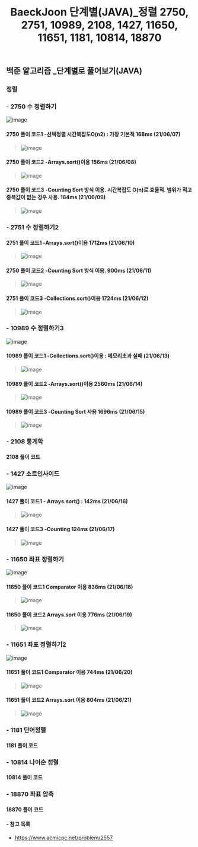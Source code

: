 ﻿---
layout: single
title: "BaeckJoon 단계별(JAVA)_정렬 2750, 2751, 10989, 2108, 1427, 11650, 11651, 1181, 10814, 18870"
read_time: true
categories: 
 - BaeckJoon 
tags: 
 - Algorithm
 - BaeckJoon 
last_modified_at: '2021-06-06 23:21:00 +0800'
toc: true
toc_sticky: true
toc_label: 목차
---
## 백준 알고리즘 _단계별로 풀어보기(JAVA)
### 정렬
### - 2750 수 정렬하기
![image](https://user-images.githubusercontent.com/66898243/121035307-b6507b80-c7e8-11eb-8c6c-23a889e978ff.png)

#### 2750 풀이 코드1 -선택정렬 시간복잡도O(n2) : 가장 기본적 168ms (21/06/07)
>  ![image](https://user-images.githubusercontent.com/66898243/121034852-51952100-c7e8-11eb-8055-f5e3c13aa11d.png)

#### 2750 풀이 코드2 -Arrays.sort()이용 156ms (21/06/08)
>  ![image](https://user-images.githubusercontent.com/66898243/121203157-db102600-c8b0-11eb-8a69-10969ff844bb.png)

#### 2750 풀이 코드3 -Counting Sort 방식 이용. 시간복잡도 O(n)로 효율적. 범위가 적고 중복값이 없는 경우 사용. 164ms (21/06/09)
> ![image](https://user-images.githubusercontent.com/66898243/121377295-2ee84100-c97d-11eb-91bb-070f296696dd.png)

### - 2751 수 정렬하기2

#### 2751 풀이 코드1 -Arrays.sort()이용 1712ms (21/06/10)
> ![image](https://user-images.githubusercontent.com/66898243/121543202-b39d9280-ca43-11eb-9434-08eb164e8956.png)
 
#### 2750 풀이 코드2 -Counting Sort 방식 이용. 900ms (21/06/11)
> ![image](https://user-images.githubusercontent.com/66898243/121696665-418e8180-cb07-11eb-97a0-dc4fa6c7fb86.png)

#### 2751 풀이 코드3 -Collections.sort()이용 1724ms (21/06/12)
> ![image](https://user-images.githubusercontent.com/66898243/121779940-11171800-cbd9-11eb-8518-db81f54784c7.png)

### - 10989 수 정렬하기3
![image](https://user-images.githubusercontent.com/66898243/121811459-71708d00-cc9f-11eb-8301-3b7812d415eb.png)

#### 10989 풀이 코드1 -Collections.sort()이용 : 메모리초과 실패 (21/06/13)
> ![image](https://user-images.githubusercontent.com/66898243/121811386-471ecf80-cc9f-11eb-8a10-f9633afad96b.png)

#### 10989 풀이 코드2 -Arrays.sort()이용 2560ms (21/06/14)
> ![image](https://user-images.githubusercontent.com/66898243/121909298-bf04fc80-cd68-11eb-845e-ce7519e88864.png)

#### 10989 풀이 코드3 -Counting Sort 사용 1696ms (21/06/15)
> ![image](https://user-images.githubusercontent.com/66898243/122061360-63e70e80-ce29-11eb-802c-d85eb91c5773.png)

### - 2108 통계학

#### 2108 풀이 코드
>

### - 1427 소트인사이드
![image](https://user-images.githubusercontent.com/66898243/122238309-fe635280-cefa-11eb-9ddc-760aca3a3771.png)

#### 1427 풀이 코드1 - Arrays.sort() : 142ms (21/06/16)
> ![image](https://user-images.githubusercontent.com/66898243/122238225-edb2dc80-cefa-11eb-8a2c-9418a892dcd1.png)

#### 1427 풀이 코드3 -Counting  124ms (21/06/17)
> ![image](https://user-images.githubusercontent.com/66898243/122418539-3df67100-cfc5-11eb-9ef0-49f6c9e61b3f.png)

### - 11650 좌표 정렬하기
![image](https://user-images.githubusercontent.com/66898243/122576237-70b76c80-d08c-11eb-8836-8a6fc22dd6b9.png)

#### 11650 풀이 코드1 Comparator 이용 836ms (21/06/18)
> ![image](https://user-images.githubusercontent.com/66898243/122576212-67c69b00-d08c-11eb-9bb6-2ab3626ad553.png)

#### 11650 풀이 코드2  Arrays.sort 이용 776ms (21/06/19)
> ![image](https://user-images.githubusercontent.com/66898243/122942062-e2572980-d3b0-11eb-80e6-d6223b9d22e3.png)

### - 11651 좌표 정렬하기2
![image](https://user-images.githubusercontent.com/66898243/122675023-91113380-d212-11eb-9c8e-dc304e664e25.png)

#### 11651 풀이 코드1 Comparator 이용 744ms (21/06/20)
> ![image](https://user-images.githubusercontent.com/66898243/122675137-067d0400-d213-11eb-8dd5-fc8af164a0d5.png)

#### 11651 풀이 코드2  Arrays.sort 이용 804ms (21/06/21)
> ![image](https://user-images.githubusercontent.com/66898243/122778205-bb80f080-d2e7-11eb-871e-d23a930284f8.png)

### - 1181 단어정렬

#### 1181 풀이 코드
>
 
### - 10814 나이순 정렬

#### 10814 풀이 코드
>
### - 18870 좌표 압축

#### 18870 풀이 코드
>

#### - 참고 목록
- https://www.acmicpc.net/problem/2557
